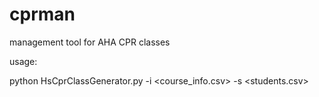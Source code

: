 cprman
======

management tool for AHA CPR classes

usage:

python HsCprClassGenerator.py -i <course_info.csv> -s <students.csv>
